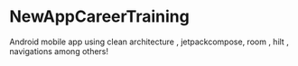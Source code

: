 # NewAppCareerTraining
Android mobile app using clean architecture , jetpackcompose, room , hilt , navigations among others!
